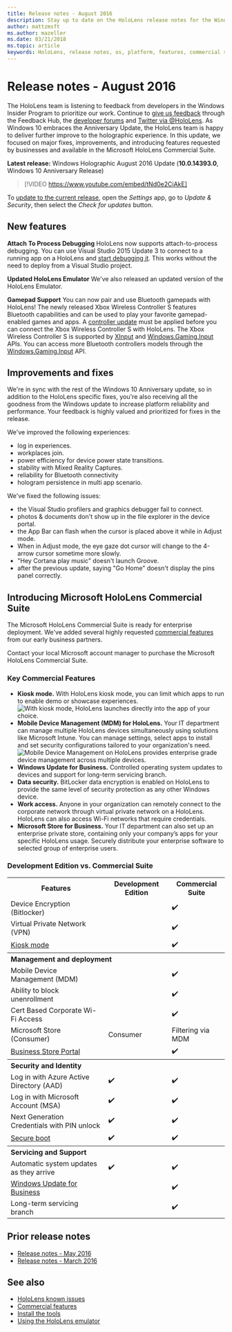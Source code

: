 ```yaml
---
title: Release notes - August 2016
description: Stay up to date on the HoloLens release notes for the Windows 10 Anniversary Release for Fall 2016.
author: mattzmsft
ms.author: mazeller
ms.date: 03/21/2018
ms.topic: article
keywords: HoloLens, release notes, os, platform, features, commercial suite
---
```


# Release notes - August 2016

The HoloLens team is listening to feedback from developers in the Windows Insider Program to prioritize our work. Continue to [give us feedback](/windows/mixed-reality/give-us-feedback) through the Feedback Hub, the [developer forums](https://forums.hololens.com) and [Twitter via @HoloLens](https://twitter.com/hololens). As Windows 10 embraces the Anniversary Update, the HoloLens team is happy to deliver further improve to the holographic experience. In this update, we focused on major fixes, improvements, and introducing features requested by businesses and available in the Microsoft HoloLens Commercial Suite.

**Latest release:** Windows Holographic August 2016 Update (**10.0.14393.0**, Windows 10 Anniversary Release)

>[!VIDEO https://www.youtube.com/embed/tNd0e2CiAkE]

To [update to the current release](/windows/mixed-reality/updating-hololens), open the *Settings* app, go to *Update & Security*, then select the *Check for updates* button.

## New features

**Attach To Process Debugging**
 HoloLens now supports attach-to-process debugging. You can use Visual Studio 2015 Update 3 to connect to a running app on a HoloLens and [start debugging it](/windows/mixed-reality/develop/platform-capabilities-and-apis/using-visual-studio#debugging-an-installed-or-running-app). This works without the need to deploy from a Visual Studio project.

**Updated HoloLens Emulator**
 We've also released an updated version of the HoloLens Emulator.

**Gamepad Support**
 You can now pair and use Bluetooth gamepads with HoloLens! The newly released Xbox Wireless Controller S features Bluetooth capabilities and can be used to play your favorite gamepad-enabled games and apps. A [controller update](https://support.xbox.com/xbox-one/accessories/update-controller-for-stereo-headset-adapter) must be applied before you can connect the Xbox Wireless Controller S with HoloLens. The Xbox Wireless Controller S is supported by [XInput](/windows/win32/xinput/xinput-game-controller-apis-portal) and [Windows.Gaming.Input](/uwp/api/Windows.Gaming.Input) APIs. You can access more Bluetooth controllers models through the [Windows.Gaming.Input](/uwp/api/Windows.Gaming.Input) API.

## Improvements and fixes

We're in sync with the rest of the Windows 10 Anniversary update, so in addition to the HoloLens specific fixes, you're also receiving all the goodness from the Windows update to increase platform reliability and performance. Your feedback is highly valued and prioritized for fixes in the release.

We've improved the following experiences:
* log in experiences.
* workplaces join.
* power efficiency for device power state transitions.
* stability with Mixed Reality Captures.
* reliability for Bluetooth connectivity
* hologram persistence in multi app scenario.

We've fixed the following issues:
* the Visual Studio profilers and graphics debugger fail to connect.
* photos & documents don't show up in the file explorer in the device portal.
* the App Bar can flash when the cursor is placed above it while in Adjust mode.
* When in Adjust mode, the eye gaze dot cursor will change to the 4-arrow cursor sometime more slowly.
* "Hey Cortana play music" doesn't launch Groove.
* after the previous update, saying "Go Home" doesn't display the pins panel correctly.

## Introducing Microsoft HoloLens Commercial Suite

The Microsoft HoloLens Commercial Suite is ready for enterprise deployment. We've added several highly requested [commercial features](/windows/mixed-reality/commercial-features) from our early business partners.

Contact your local Microsoft account manager to purchase the Microsoft HoloLens Commercial Suite.

### Key Commercial Features 

* **Kiosk mode.** With HoloLens kiosk mode, you can limit which apps to run to enable demo or showcase experiences.<br>
  ![With kiosk mode, HoloLens launches directly into the app of your choice.](images/201608-kioskmode-400px.png)
* **Mobile Device Management (MDM) for HoloLens.** Your IT department can manage multiple HoloLens devices simultaneously using solutions like Microsoft Intune. You can manage settings, select apps to install and set security configurations tailored to your organization's need.<br>
  ![Mobile Device Management on HoloLens provides enterprise grade device management across multiple devices.](images/201608-enterprisemanagement-400px.png)
* **Windows Update for Business.** Controlled operating system updates to devices and support for long-term servicing branch.
* **Data security.** BitLocker data encryption is enabled on HoloLens to provide the same level of security protection as any other Windows device.
* **Work access.** Anyone in your organization can remotely connect to the corporate network through virtual private network on a HoloLens. HoloLens can also access Wi-Fi networks that require credentials.
* **Microsoft Store for Business.** Your IT department can also set up an enterprise private store, containing only your company’s apps for your specific HoloLens usage. Securely distribute your enterprise software to selected group of enterprise users.

### Development Edition vs. Commercial Suite

<table>
<tr>
<th>Features</th><th>Development Edition</th><th>Commercial Suite</th>
</tr><tr>
<td>Device Encryption (Bitlocker)</td><td></td><td>✔️</td>
</tr><tr>
<td>Virtual Private Network (VPN)</td><td></td><td>✔️</td>
</tr><tr>
<td><a href="/windows/mixed-reality/develop/platform-capabilities-and-apis/using-the-windows-device-portal#kiosk-mode">Kiosk mode</a></td><td></td><td>✔️</td>
</tr><tr>
<th colspan="3" style="text-align: left;"> Management and deployment</th>
</tr><tr>
<td>Mobile Device Management (MDM)</td><td></td><td>✔️</td>
</tr><tr>
<td>Ability to block unenrollment</td><td></td><td>✔️</td>
</tr><tr>
<td>Cert Based Corporate Wi-Fi Access</td><td></td><td>✔️</td>
</tr><tr>
<td>Microsoft Store (Consumer)</td><td>Consumer</td><td>Filtering via MDM</td>
</tr><tr>
<td><a href="/microsoft-store/working-with-line-of-business-apps">Business Store Portal</a></td><td></td><td>✔️</td>
</tr><tr>
<th colspan="3" style="text-align: left;"> Security and Identity</th>
</tr><tr>
<td>Log in with Azure Active Directory (AAD)</td><td>✔️</td><td>✔️</td>
</tr><tr>
<td>Log in with Microsoft Account (MSA)</td><td>✔️</td><td>✔️</td>
</tr><tr>
<td>Next Generation Credentials with PIN unlock</td><td>✔️</td><td>✔️</td>
</tr><tr>
<td><a href="/windows-hardware/design/device-experiences/oem-secure-boot">Secure boot</a></td><td>✔️</td><td>✔️</td>
</tr><tr>
<th colspan="3" style="text-align: left;"> Servicing and Support</th>
</tr><tr>
<td>Automatic system updates as they arrive</td><td>✔️</td><td>✔️</td>
</tr><tr>
<td><a href="/windows/deployment/update/waas-manage-updates-wufb">Windows Update for Business</a></td><td></td><td>✔️</td>
</tr><tr>
<td>Long-term servicing branch</td><td></td><td>✔️</td>
</tr>
</table>

## Prior release notes
* [Release notes - May 2016](release-notes-may-2016.md)
* [Release notes - March 2016](release-notes-march-2016.md)

## See also
* [HoloLens known issues](/windows/mixed-reality/hololens-known-issues)
* [Commercial features](/windows/mixed-reality/commercial-features)
* [Install the tools](/windows/mixed-reality/develop/install-the-tools)
* [Using the HoloLens emulator](/windows/mixed-reality/develop/platform-capabilities-and-apis/using-the-hololens-emulator)